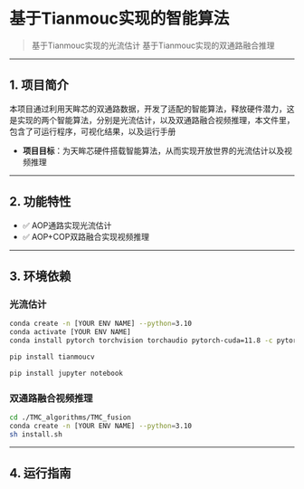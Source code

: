# 基于Tianmouc实现的智能算法
> 基于Tianmouc实现的光流估计
> 基于Tianmouc实现的双通路融合推理

---

## 1. 项目简介
本项目通过利用天眸芯的双通路数据，开发了适配的智能算法，释放硬件潜力，这是实现的两个智能算法，分别是光流估计，以及双通路融合视频推理，本文件里，包含了可运行程序，可视化结果，以及运行手册
 
- **项目目标**：为天眸芯硬件搭载智能算法，从而实现开放世界的光流估计以及视频推理

---

## 2. 功能特性
- ✅ AOP通路实现光流估计 
- ✅ AOP+COP双路融合实现视频推理


---

## 3. 环境依赖

### 光流估计
```bash
conda create -n [YOUR ENV NAME] --python=3.10
conda activate [YOUR ENV NAME]
conda install pytorch torchvision torchaudio pytorch-cuda=11.8 -c pytorch -c nvidia

pip install tianmoucv

pip install jupyter notebook

```
### 双通路融合视频推理
```bash
cd ./TMC_algorithms/TMC_fusion
conda create -n [YOUR ENV NAME] --python=3.10
sh install.sh

```

---

## 4. 运行指南
